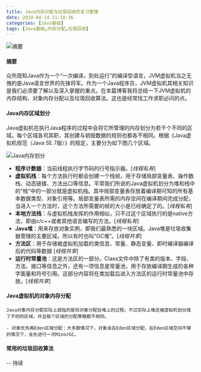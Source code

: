 ```yaml
---
title: Java内存分配与垃圾回收的复习整理
date: 2019-04-14 21:18:36
categories: [Java基础]
tags: [Java基础,内存分配,垃圾回收]
---
```

![摘要](zy.png)
#### 摘要
众所周知Java作为一个“一次编译，到处运行”的编译型语言，JVM虚拟机当之无愧的是Java语言世界的先锋将军。作为一个Java程序员，JVM虚拟机其相关知识是我们必须要了解以及深入掌握的重点。在本篇博客我将总结一下JVM虚拟机的内存结构、对象内存分配以及垃圾回收算法。这也是经常找工作求职必问的点。

<!--more-->

#### Java内存区域划分

Java虚拟机在执行Java程序的过程中会将它所管理的内存划分为若干个不同的区域。每个区域各司其职，其创建与销毁数据的规则也都各不相同。根据《Java虚拟机规范（Java SE 7版）》的规定，主要分为如下图几个区域。

![Java内存划分](jvm.png)

- **程序计数器**：当前线程执行字节码的行号指示器。[*线程私有*]
- **虚拟机栈**：每个方法执行时都会创建一个栈帧，用于存储局部变量表、操作数栈、动态链接、方法出口等信息。平常我们所说的Java虚拟机划分为堆和栈中的“栈”中的一部分就是虚拟机栈。其中局部变量表存放着编译期可知的所有基本数据类型、对象引用等。局部变量表所需的内存空间在编译期间完成分配，当进入一个方法时，这个方法所需要的帧的大小是已经确定了的。[*线程私有*]
- **本地方法栈**：与虚拟机栈发挥的作用相似，只不过这个区域执行的是native方法，即由c/c++或者其他语言编写的方法。[*线程私有*]
- **Java堆**：用来存放对象实例，即我们最熟悉的一块区域。Java堆是垃圾收集器管理的主要区域，所以有时也叫“GC堆”。[*线程共享*]
- **方法区**：用于存储被虚拟机加载的类信息、常量、静态变量、即时编译器编译后的代码等数据 [*线程共享*]
- **运行时常量池**：这是方法区的一部分。Class文件中除了有类的版本、字段、方法、接口等信息之外，还有一项信息是常量池，用于存放编译期生成的各种字面量和符号引用。这部分内容将在类加载后进入方法区的运行时常量池中存放。[*线程共享*]

#### Java虚拟机的对象内存分配

	Java对象内存分配实际上就指的是将对象分配在堆上的过程。不过实际上堆还被虚拟机划分成了不同的区域，并且每个区域的分配策略都不相同。
	
	- 对象优先再Eden区域分配：大多数情况下，对象会在Eden区域分配，在Eden区域空间不够的情况下，会先进行一次MinorGC。

#### 常用的垃圾回收算法

-- 待续